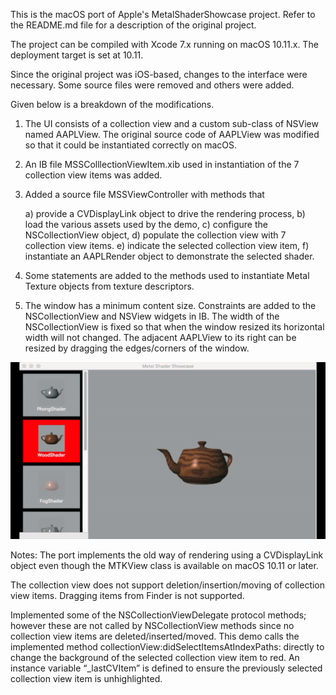 This is the macOS port of Apple's MetalShaderShowcase project. Refer to the README.md file for a description of the original project. 

The project can be compiled with Xcode 7.x running on macOS 10.11.x. The deployment target is set at 10.11.

Since the original project was iOS-based, changes to the interface were necessary. Some source files were removed and others were added. 

Given below is a breakdown of the modifications.
1) The UI consists of a collection view and a custom sub-class of NSView named AAPLView. The original source code of AAPLView was modified so that it could be instantiated correctly on macOS.

2) An IB file MSSColllectionViewItem.xib used in instantiation of the 7 collection view items was added.

3) Added a source file MSSViewController with methods that

	a) provide a CVDisplayLink object to drive the rendering process,
	b) load the various assets used by the demo,
	c) configure the NSCollectionView object,
	d) populate the collection view with 7 collection view items.
	e) indicate the selected collection view item,
	f) instantiate an AAPLRender object to demonstrate the selected shader.

4) Some statements are added to the methods used to instantiate Metal Texture objects from texture descriptors.

5) The window has a minimum content size. Constraints are added to the NSCollectionView and NSView widgets in IB. The width of the NSCollectionView is fixed so that when the window resized its horizontal width will not changed. The adjacent AAPLView to its right can be resized by dragging the edges/corners of the window.


![screenshot](Images/MetalShowcase.gif)


Notes: 
The port implements the old way of rendering using a CVDisplayLink object even though the MTKView class is available on macOS 10.11 or later.

The collection view does not support deletion/insertion/moving of collection view items. Dragging items from Finder is not supported.

Implemented some of the NSCollectionViewDelegate protocol methods; however these are not called by NSCollectionView methods since no collection view items are deleted/inserted/moved. This demo calls the implemented method collectionView:didSelectItemsAtIndexPaths: directly to change the background of the selected collection view item to red. An instance variable  “_lastCVItem” is defined to ensure the previously selected collection view item is unhighlighted.
